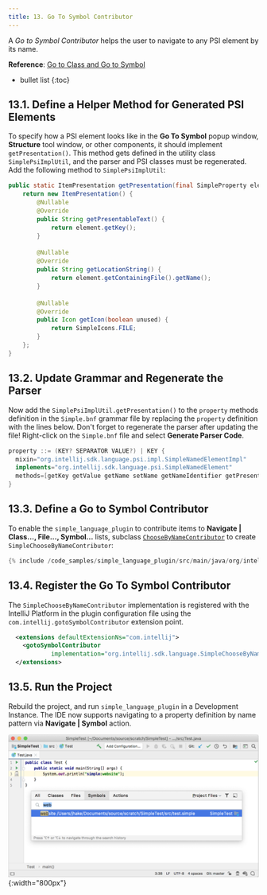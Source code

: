 ```yaml
---
title: 13. Go To Symbol Contributor
---
```

<!-- Copyright 2000-2020 JetBrains s.r.o. and other contributors. Use of this source code is governed by the Apache 2.0 license that can be found in the LICENSE file. -->

A _Go to Symbol Contributor_ helps the user to navigate to any PSI element by its name.

**Reference**: [Go to Class and Go to Symbol](/reference_guide/custom_language_support/go_to_class_and_go_to_symbol.md) 

* bullet list
{:toc}

## 13.1. Define a Helper Method for Generated PSI Elements
To specify how a PSI element looks like in the **Go To Symbol** popup window, **Structure** tool window, or other components, it should implement `getPresentation()`.
This method gets defined in the utility class `SimplePsiImplUtil`, and the parser and PSI classes must be regenerated.
Add the following method to `SimplePsiImplUtil`:

```java
public static ItemPresentation getPresentation(final SimpleProperty element) {
    return new ItemPresentation() {
        @Nullable
        @Override
        public String getPresentableText() {
            return element.getKey();
        }

        @Nullable
        @Override
        public String getLocationString() {
            return element.getContainingFile().getName();
        }

        @Nullable
        @Override
        public Icon getIcon(boolean unused) {
            return SimpleIcons.FILE;
        }
    };
}
```

## 13.2. Update Grammar and Regenerate the Parser
Now add the `SimplePsiImplUtil.getPresentation()` to the `property` methods definition in the `Simple.bnf` grammar file by replacing the `property` definition with the lines below.
Don't forget to regenerate the parser after updating the file! 
Right-click on the `Simple.bnf` file and select **Generate Parser Code**.

```java
property ::= (KEY? SEPARATOR VALUE?) | KEY {
  mixin="org.intellij.sdk.language.psi.impl.SimpleNamedElementImpl"
  implements="org.intellij.sdk.language.psi.SimpleNamedElement" 
  methods=[getKey getValue getName setName getNameIdentifier getPresentation]
}
```

## 13.3. Define a Go to Symbol Contributor
To enable the `simple_language_plugin` to contribute items to **Navigate \| Class..., File..., Symbol...** lists, subclass [`ChooseByNameContributor`](upsource:///platform/lang-api/src/com/intellij/navigation/ChooseByNameContributor.java) to create `SimpleChooseByNameContributor`:

```java
{% include /code_samples/simple_language_plugin/src/main/java/org/intellij/sdk/language/SimpleChooseByNameContributor.java %}
```

## 13.4. Register the Go To Symbol Contributor
The `SimpleChooseByNameContributor` implementation is registered with the IntelliJ Platform in the plugin configuration file using the `com.intellij.gotoSymbolContributor` extension point.

```xml
  <extensions defaultExtensionNs="com.intellij">
    <gotoSymbolContributor 
            implementation="org.intellij.sdk.language.SimpleChooseByNameContributor"/>
  </extensions>
```

## 13.5. Run the Project
Rebuild the project, and run `simple_language_plugin` in a Development Instance.
The IDE now supports navigating to a property definition by name pattern via **Navigate \| Symbol** action.

![Go To Symbol](img/go_to_symbol.png){:width="800px"}
